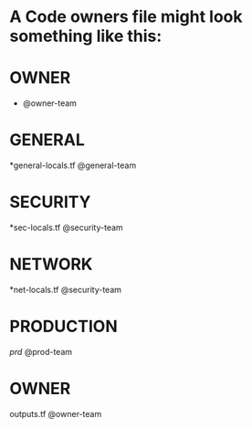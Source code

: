 # A Code owners file might look something like this:
#
#


# OWNER
* @owner-team
# GENERAL
*general-locals.tf @general-team

# SECURITY
*sec-locals.tf @security-team

# NETWORK
*net-locals.tf @security-team

# PRODUCTION

*prd* @prod-team

# OWNER
outputs.tf @owner-team
